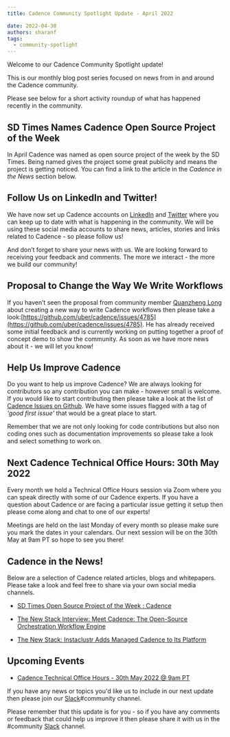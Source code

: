 ```yaml
---
title: Cadence Community Spotlight Update - April 2022

date: 2022-04-30
authors: sharanf
tags:
  - community-spotlight
---
```


Welcome to our Cadence Community Spotlight update!

This is our monthly blog post series focused on news from in and around the Cadence community.

Please see below for a short activity roundup of what has happened recently in the community.

## SD Times Names Cadence Open Source Project of the Week

In April Cadence was named as open source project of the week by the SD Times. Being named gives the project some great publicity and means the project is getting noticed. You can find a link to the article in the *Cadence in the News* section below.

## Follow Us on LinkedIn and Twitter!

We have now set up Cadence accounts on [LinkedIn](https://www.linkedin.com/company/cadenceworkflow/) and [Twitter](https://twitter.com/cadenceworkflow) where you can keep up to date with what is happening in the community. We will be using these social media accounts to share news, articles, stories and links related to Cadence - so please follow us!

And don’t forget to share your news with us. We are looking forward to receiving your feedback and comments. The more we interact - the more we build our community!

## Proposal to Change the Way We Write Workflows

If you haven’t seen the proposal from community member [Quanzheng Long](https://www.linkedin.com/in/prclqz/) about creating a new way to write Cadence workflows then please take a look:[https://github.com/uber/cadence/issues/4785](https://github.com/uber/cadence/issues/4785). He has already received some initial feedback and is currently working on putting together a proof of concept demo to show the community. As soon as we have more news about it - we will let you know!


## Help Us Improve Cadence

Do you want to help us improve Cadence? We are always looking for contributors so any contribution you can make - however small is welcome. If you would like to start contributing then please take a look at the list of [Cadence Issues on Github](https://github.com/uber/cadence/issues). We have some issues flagged with a tag of *‘good first issue'* that would be a great place to start.

Remember that we are not only looking for code contributions but also non coding ones such as documentation improvements so please take a look and select something to work on.

## Next Cadence Technical Office Hours: 30th May 2022

Every month we hold a Technical Office Hours session via Zoom where you can speak directly with some of our Cadence experts. If you have a question about Cadence or are facing a particular issue getting it setup then please come along and chat  to one of our experts!

Meetings are held on the last Monday of every month so please make sure you mark the dates in your calendars. Our next session will be on the 30th May at 9am PT so hope to see you there!

## Cadence in the News!

Below are a selection of Cadence related articles, blogs and whitepapers. Please take a look and feel free to share via your own social media channels.

- [SD Times Open Source Project of the Week : Cadence](https://sdtimes.com/softwaredev/sd-times-open-source-project-of-the-week-cadence/)

- [The New Stack Interview: Meet Cadence: The Open-Source Orchestration Workflow Engine](https://www.youtube.com/watch?v=-f1m5EI4cRo)

- [The New Stack: Instaclustr Adds Managed Cadence to Its Platform](https://thenewstack.io/instaclustr-adds-managed-cadence-to-its-platform/)

## Upcoming Events

- [Cadence Technical Office Hours - 30th May 2022 @ 9am PT](https://calendar.google.com/calendar/u/0/embed?src=e6r40gp3c2r01054id7e99dlac@group.calendar.google.com&ctz=America/Los_Angeles)


If you have any news or topics you'd like us to include in our next update then please join our [Slack](http://t.uber.com/cadence-slack)#community channel.

Please remember that this update is for you - so if you have any comments or feedback that could help us improve it then please share it with us in the #community [Slack](http://t.uber.com/cadence-slack) channel.
